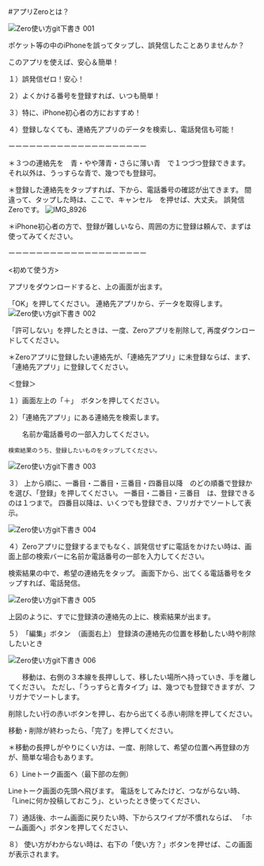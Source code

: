 #アプリZeroとは？

![Zero使い方git下書き 001](https://user-images.githubusercontent.com/101084603/197130084-1cadd9a1-ec41-4bb1-b241-62faa3385ec4.jpeg)

ポケット等の中のiPhoneを誤ってタップし、誤発信したことありませんか？

このアプリを使えば、安心＆簡単！

１）誤発信ゼロ！安心！

２）よくかける番号を登録すれば、いつも簡単！

３）特に、iPhone初心者の方におすすめ！

４）登録しなくても、連絡先アプリのデータを検索し、電話発信も可能！

ーーーーーーーーーーーーーーーーーーーー
 
＊３つの連絡先を　青・やや薄青・さらに薄い青　で１つづつ登録できます。
それ以外は、うっすらな青で、幾つでも登録可。
 
＊登録した連絡先をタップすれば、下から、電話番号の確認が出てきます。
   間違って、タップした時は、ここで、キャンセル　を押せば、大丈夫。
   誤発信Zeroです。
   ![IMG_8926](https://user-images.githubusercontent.com/101084603/197141548-5371b959-3060-41aa-b78b-c139d83bec56.PNG)

＊iPhone初心者の方で、登録が難しいなら、周囲の方に登録は頼んで、まずは使ってみてください。
 
ーーーーーーーーーーーーーーーーーーーー

<初めて使う方>

アプリをダウンロードすると、上の画面が出ます。

「OK」を押してください。
連絡先アプリから、データを取得します。
![Zero使い方git下書き 002](https://user-images.githubusercontent.com/101084603/197126220-9bdb4bce-8f2c-40c3-ba7d-ae5cb3a34d04.jpeg)

「許可しない」を押したときは、一度、Zeroアプリを削除して,
 再度ダウンロードしてください。

＊Zeroアプリに登録したい連絡先が、「連絡先アプリ」に未登録ならば、まず、「連絡先アプリ」に登録してください。



＜登録＞

１）画面左上の「＋」　ボタンを押してください。

２）「連絡先アプリ」にある連絡先を検索します。

　　名前か電話番号の一部入力してください。
  
    検索結果のうち、登録したいものをタップしてください。
  
![Zero使い方git下書き 003](https://user-images.githubusercontent.com/101084603/197132012-273c4f61-1c0a-41c4-a7c1-61996081a76d.jpeg)

３） 上から順に、一番目・二番目・三番目・四番目以降　のどの順番で登録かを選び、「登録」を押してください。
一番目・二番目・三番目　は、登録できるのは１つまで。
四番目以降は、いくつでも登録でき、フリガナでソートして表示。
     
![Zero使い方git下書き 004](https://user-images.githubusercontent.com/101084603/197132460-c145bb1a-a56a-40d2-b824-67eb1336b029.jpeg)

   
 
４）Zeroアプリに登録するまでもなく、誤発信せずに電話をかけたい時は、画面上部の検索バーに名前か電話番号の一部を入力してください。
   
   検索結果の中で、希望の連絡先をタップ。
   画面下から、出てくる電話番号をタップすれば、電話発信。
   
![Zero使い方git下書き 005](https://user-images.githubusercontent.com/101084603/197134749-a546a181-3afe-46dd-b842-7c095b829c99.jpeg)

 上図のように、すでに登録済の連絡先の上に、検索結果が出ます。
 
 
 ５）　「編集」ボタン　（画面右上）
  登録済の連絡先の位置を移動したい時や削除したいとき
  
![Zero使い方git下書き 006](https://user-images.githubusercontent.com/101084603/197135703-f68a4890-5861-4a11-aa90-3f1cc0ffc8ba.jpeg)

　　移動は、右側の３本線を長押しして、移したい場所へ持っていき、手を離してください。
   ただし、「うっすらと青タイプ」は、幾つでも登録できますが、フリガナでソートします。
    
   削除したい行の赤いボタンを押し、右から出てくる赤い削除を押してください。
    
   移動・削除が終わったら、「完了」を押してください。
   
   ＊移動の長押しがやりにくい方は、一度、削除して、希望の位置へ再登録の方が、簡単な場合もあります。
      
    
６）Lineトーク画面へ（最下部の左側）
   
   Lineトーク画面の先頭へ飛びます。
   電話をしてみたけど、つながらない時、「Lineに何か投稿しておこう」、といったとき使ってください、
   

７）通話後、ホーム画面に戻りたい時、下からスワイプが不慣れならば、
  「ホーム画面へ」ボタンを押してください、
       
８） 使い方がわからない時は、右下の「使い方？」ボタンを押せば、この画面が表示されます。
 
